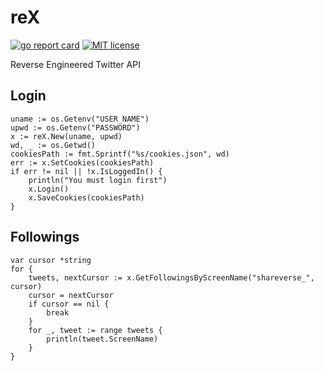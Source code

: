 # reX

[![go report card](https://goreportcard.com/badge/github.com/amovane/reX "go report card")](https://goreportcard.com/report/github.com/amovane/reX)
[![MIT license](https://img.shields.io/badge/license-MIT-brightgreen.svg)](https://opensource.org/licenses/MIT)

Reverse Engineered Twitter API

## Login

```golang
uname := os.Getenv("USER_NAME")
upwd := os.Getenv("PASSWORD")
x := reX.New(uname, upwd)
wd, _ := os.Getwd()
cookiesPath := fmt.Sprintf("%s/cookies.json", wd)
err := x.SetCookies(cookiesPath)
if err != nil || !x.IsLoggedIn() {
    println("You must login first")
    x.Login()
    x.SaveCookies(cookiesPath)
}
```

## Followings

```golang
var cursor *string
for {
    tweets, nextCursor := x.GetFollowingsByScreenName("shareverse_", cursor)
    cursor = nextCursor
    if cursor == nil {
        break
    }
    for _, tweet := range tweets {
        println(tweet.ScreenName)
    }
}
```
